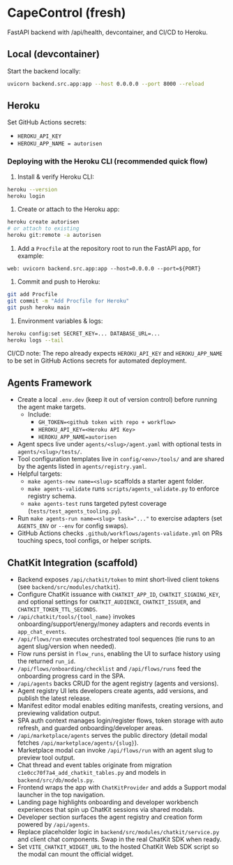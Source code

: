 # CapeControl (fresh)

FastAPI backend with /api/health, devcontainer, and CI/CD to Heroku.

## Local (devcontainer)

Start the backend locally:

```bash
uvicorn backend.src.app:app --host 0.0.0.0 --port 8000 --reload
```

## Heroku

Set GitHub Actions secrets:

- `HEROKU_API_KEY`
- `HEROKU_APP_NAME = autorisen`

### Deploying with the Heroku CLI (recommended quick flow)

1. Install & verify Heroku CLI:

```bash
heroku --version
heroku login
```

1. Create or attach to the Heroku app:

```bash
heroku create autorisen
# or attach to existing
heroku git:remote -a autorisen
```

1. Add a `Procfile` at the repository root to run the FastAPI app, for example:

```text
web: uvicorn backend.src.app:app --host=0.0.0.0 --port=${PORT}
```

1. Commit and push to Heroku:

```bash
git add Procfile
git commit -m "Add Procfile for Heroku"
git push heroku main
```

1. Environment variables & logs:

```bash
heroku config:set SECRET_KEY=... DATABASE_URL=...
heroku logs --tail
```

CI/CD note: The repo already expects `HEROKU_API_KEY` and `HEROKU_APP_NAME` to be set in GitHub Actions secrets for automated
deployment.

## Agents Framework

- Create a local `.env.dev` (keep it out of version control) before running the agent make targets.
  - Include:
    - `GH_TOKEN=<github token with repo + workflow>`
    - `HEROKU_API_KEY=<Heroku API Key>`
    - `HEROKU_APP_NAME=autorisen`
- Agent specs live under `agents/<slug>/agent.yaml` with optional tests in `agents/<slug>/tests/`.
- Tool configuration templates live in `config/<env>/tools/` and are shared by the agents listed in `agents/registry.yaml`.
- Helpful targets:
  - `make agents-new name=<slug>` scaffolds a starter agent folder.
  - `make agents-validate` runs `scripts/agents_validate.py` to enforce registry schema.
  - `make agents-test` runs targeted pytest coverage (`tests/test_agents_tooling.py`).
- Run `make agents-run name=<slug> task="..."` to exercise adapters (set `AGENTS_ENV` or `--env` for config swaps).
- GitHub Actions checks `.github/workflows/agents-validate.yml` on PRs touching specs, tool configs, or helper scripts.

## ChatKit Integration (scaffold)

- Backend exposes `/api/chatkit/token` to mint short-lived client tokens (see `backend/src/modules/chatkit`).
- Configure ChatKit issuance with `CHATKIT_APP_ID`, `CHATKIT_SIGNING_KEY`, and optional settings for
   `CHATKIT_AUDIENCE`, `CHATKIT_ISSUER`, and `CHATKIT_TOKEN_TTL_SECONDS`.
- `/api/chatkit/tools/{tool_name}` invokes onboarding/support/energy/money adapters and records events in
   `app_chat_events`.
- `/api/flows/run` executes orchestrated tool sequences (tie runs to an agent slug/version when needed).
- Flow runs persist in `flow_runs`, enabling the UI to surface history using the returned `run_id`.
- `/api/flows/onboarding/checklist` and `/api/flows/runs` feed the onboarding progress card in the SPA.
- `/api/agents` backs CRUD for the agent registry (agents and versions).
- Agent registry UI lets developers create agents, add versions, and publish the latest release.
- Manifest editor modal enables editing manifests, creating versions, and previewing validation output.
- SPA auth context manages login/register flows, token storage with auto refresh, and guarded onboarding/developer areas.
- `/api/marketplace/agents` serves the public directory (detail modal fetches `/api/marketplace/agents/{slug}`).
- Marketplace modal can invoke `/api/flows/run` with an agent slug to preview tool output.
- Chat thread and event tables originate from migration `c1e0cc70f7a4_add_chatkit_tables.py` and models in
   `backend/src/db/models.py`.
- Frontend wraps the app with `ChatKitProvider` and adds a Support modal launcher in the top navigation.
- Landing page highlights onboarding and developer workbench experiences that spin up ChatKit sessions via shared modals.
- Developer section surfaces the agent registry and creation form powered by `/api/agents`.
- Replace placeholder logic in `backend/src/modules/chatkit/service.py` and client chat components.
   Swap in the real ChatKit SDK when ready.
- Set `VITE_CHATKIT_WIDGET_URL` to the hosted ChatKit Web SDK script so the modal can mount the official widget.
